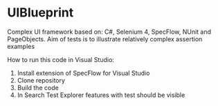 # UIBlueprint
Complex UI framework based on: C#, Selenium 4, SpecFlow, NUnit and PageObjects.
Aim of tests is to illustrate relatively complex assertion examples

How to run this code in Visual Studio:
1. Install extension of SpecFlow for Visual Studio
2. Clone repository
3. Build the code
4. In Search Test Explorer features with test should be visible
